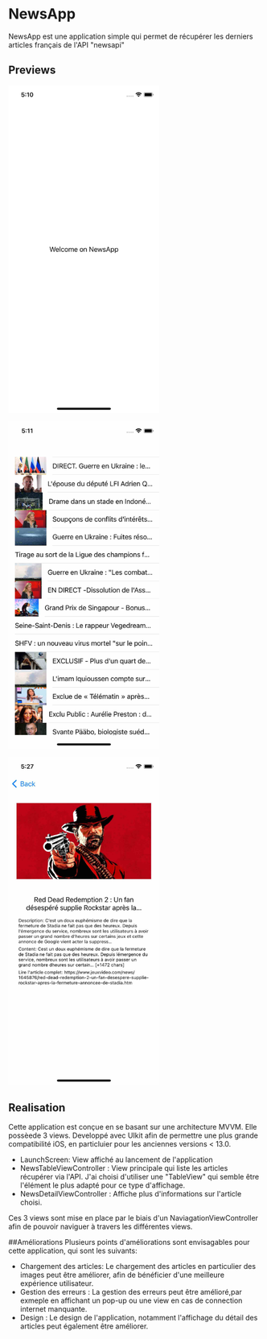# NewsApp
NewsApp est une application simple qui permet de récupérer les derniers articles français de l'API "newsapi"
 
## Previews
<img
  src="/Previews/LaunchScreen_pic.jpg"
  alt="LaunchScreen preview"
  title="LaunchScreen preview"
  style="display: inline-block; margin: 0 auto; max-width: 300px">
  
 <img
  src="/Previews/TableViewArtciles_pic.jpg"
  alt="TableViewArtciles preview"
  title="TableViewArtciles preview"
  style="display: inline-block; margin: 0 auto; max-width: 300px">
  
<img
  src="/Previews/DetailView_pic.jpg"
  alt="DetailView preview"
  title="DetailView preview"
  style="display: inline-block; margin: 0 auto; max-width: 300px">
  
 
## Realisation
Cette application est conçue en se basant sur une architecture MVVM. Elle possèede 3 views. Developpé avec UIkit afin de permettre une plus grande compatibilité iOS, en particluier pour les anciennes versions < 13.0.
 
- LaunchScreen: View affiché au lancement de l'application 
- NewsTableViewController : View principale qui liste les articles récupérer via l'API. J'ai choisi d'utiliser une "TableView" qui semble être l'élément le plus adapté pour ce type d'affichage.
- NewsDetailViewController : Affiche plus d'informations sur l'article choisi.

 Ces 3 views sont mise en place par le biais d'un NaviagationViewController afin de pouvoir naviguer à travers les différentes views. 

##Améliorations
Plusieurs points d'améliorations sont envisagables pour cette application, qui sont les suivants: 
- Chargement des articles: Le chargement des articles en particulier des images peut être améliorer, afin de bénéficier d'une meilleure expérience utilisateur.  
- Gestion des erreurs : La gestion des erreurs peut être amélioré,par exmeple en affichant un pop-up ou une view en cas de connection internet manquante. 
- Design : Le design de l'application, notamment l'affichage du détail des articles peut également être améliorer.
